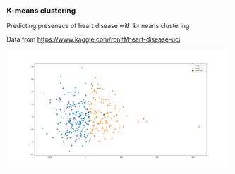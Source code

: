 ### K-means clustering
Predicting presenece of heart disease with k-means clustering

Data from https://www.kaggle.com/ronitf/heart-disease-uci

![graph](https://github.com/wiktor-waj/k-means/blob/main/graph.png)
